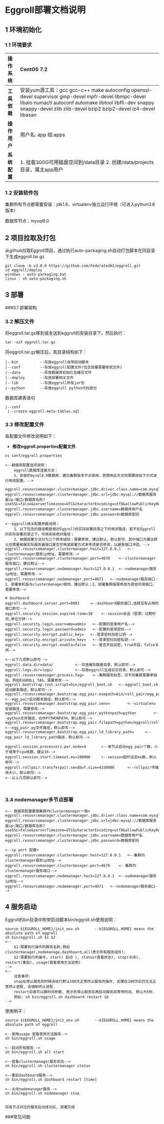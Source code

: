# Eggroll部署文档说明

## 1    环境初始化

### 1.1  环境要求

| **操作系统** | CentOS 7.2                                                   |
| :----------- | :----------------------------------------------------------- |
| **工具依赖** | 安装yum源工具：gcc gcc-c++ make autoconfig   openssl-devel supervisor gmp-devel mpfr-devel libmpc-devel libaio numactl   autoconf automake libtool libffi-dev snappy snappy-devel zlib zlib-devel   bzip2 bzip2-devel lz4-devel libasan |
| **操作用户** | 用户名: app 组:apps                                          |
| **系统配置** | 1. 挂载300G可用磁盘空间到/data目录    2. 创建/data/projects目录，属主app用户 |

### 1.2  安装软件包

集群所有节点都需要安装：jdk1.8、virtualenv独立运行环境（可进入python3.6版本）

数据库节点：mysql8.0

## 2    项目拉取及打包

从github拉取Eggroll项目，通过执行auto-packaging.sh自动打包脚本在同目录下生成eggroll.tar.gz

```shell
git clone -b v3.0.0 https://github.com/FederatedAI/eggroll.git
cd eggroll/deploy
windows : auto-packaging.bat
linux : sh auto-packaging.sh
```

## 3    部署
###3.1 部署架构


### 3.2  解压文件

将eggroll.tar.gz移到或发送到eggroll的安装目录下，然后执行：

```shell
tar -xzf eggroll.tar.gz
```

将eggroll.tar.gz解压后，其目录结构如下：

```properties
|--bin			--存放eggroll自带启动脚本
|--conf			--存放eggroll配置文件(包含部署需要修改文件)
|--data			--存放数据库初始化及缓存文件
|--deploy		--存放部署相关文件
|--lib			--存放eggroll所有jar包
|--python		--存放eggroll python代码部分
```

数据库建表语句
```properties
|--conf
 |--create-eggroll-meta-tables.sql
```

### 3.3  修改配置文件

各配置文件修改说明如下：

- **修改eggroll.properties配置文件**

```shell
vi conf/eggroll.properties
```

```properties
<--数据库配置选项说明：
	eggroll数据库连接方式：
	1、安装的mysql8.0数据库，建议集群版多节点使用，若使用此方式则需要按如下方式进行修改配置。-->

eggroll.resourcemanager.clustermanager.jdbc.driver.class.name=com.mysql.cj.jdbc.Driver
eggroll.resourcemanager.clustermanager.jdbc.url=jdbc:mysql://数据库服务器ip:端口/数据库名称?useSSL=false&serverTimezone=UTC&characterEncoding=utf8&allowPublicKeyRetrieval=true
eggroll.resourcemanager.clustermanager.jdbc.username=数据库用户名
eggroll.resourcemanager.clustermanager.jdbc.password=数据库密码

<--eggroll相关配置参数说明：
	1、以下包含的路径都是相对Eggroll的实际部署目录之下的相对路径，若不在Eggroll的实际部署目录之下，可用系统绝对路径；
	2、根据部署方法分为三个修改级别：需要修改、建议默认、默认即可，其中端口为建议默认但需要根据实际服务器端口是否可用或部署方式来考虑是否修改，以避免端口冲突。-->
eggroll.resourcemanager.clustermanager.host=127.0.0.1	<--clustermanager服务ip地址，需要修改-->
eggroll.resourcemanager.clustermanager.port=4670	<--clustermanager服务端口，建议默认-->
eggroll.resourcemanager.nodemanager.host=127.0.0.1	<--nodemanager服务ip地址，需要修改-->
eggroll.resourcemanager.nodemanager.port=4671	<--nodemanager服务端口：1、部署单机版与clustermanager相同，建议默认；2、部署集群版需修改为其他可用端口，需要修改-->

# dashboard
eggroll.dashboard.server.port=8083     <--dashboard服务端口,选择没有占用的端口即可-->
eggroll.security.session.expired.time=30    <--session会话（登录）过期时间,单位分钟-->
eggroll.security.login.username=admin   <--配置的登录用户名-->
eggroll.security.login.password=admin   <--配置的登录密码-->
eggroll.security.encrypt.public_key=   <--登录密码加密公钥-->
eggroll.security.encrypt.private_key=   <--登录密码加密私钥-->
eggroll.security.encrypt.enable=false   <--是否开启加密，true开启，false关闭-->

<--以下几项默认即可-->
eggroll.data.dir=data/			<--存放缓存数据目录，默认即可-->
eggroll.logs.dir=logs/			<--存放eggroll生成日志目录，默认即可-->
eggroll.resourcemanager.process.tag=	<--集群服务标签，对不同集群需要单独指，例如EGGROLL_TAG，需要修改-->
eggroll.bootstrap.root.script=bin/eggroll_boot.sh	<--eggroll_boot.sh启动脚本路径，默认即可-->
eggroll.resourcemanager.bootstrap.egg_pair.exepath=bin/roll_pair/egg_pair_bootstrap.sh		<--egg_pair启动脚本路径，默认即可-->
eggroll.resourcemanager.bootstrap.egg_pair.venv=		<--virtualenv安装路径，需要修改-->
eggroll.resourcemanager.bootstrap.egg_pair.pythonpath=python		<--python文件路径，也作PYTHONPATH，默认即可-->
eggroll.resourcemanager.bootstrap.egg_pair.filepath=python/eggroll/roll_pair/egg_pair.py	<--egg_pair.py文件路径，默认即可-->
eggroll.resourcemanager.bootstrap.egg_pair.ld_library_path=		<--egg_pair ld_library_path路径，默认即可-->

eggroll.session.processors.per.node=4		<--单节点启动egg pair个数，小于或等于cpu核数，建议16-->
eggroll.session.start.timeout.ms=180000		<--session超时设定ms数，默认即可-->
eggroll.rollpair.transferpair.sendbuf.size=4150000		<--rollpair传输块大小，默认即可-->
<--以上几项默认即可-->



```

### 3.4  nodemanager多节点部署
```properties
<-- 数据库配置要跟集群内clustermanager一致>
eggroll.resourcemanager.clustermanager.jdbc.driver.class.name=com.mysql.cj.jdbc.Driver
eggroll.resourcemanager.clustermanager.jdbc.url=jdbc:mysql://数据库服务器ip:端口/数据库名称?useSSL=false&serverTimezone=UTC&characterEncoding=utf8&allowPublicKeyRetrieval=true
eggroll.resourcemanager.clustermanager.jdbc.username=数据库用户名
eggroll.resourcemanager.clustermanager.jdbc.password=数据库密码

<--ip port 配置>
eggroll.resourcemanager.clustermanager.host=127.0.0.1	<--集群内clustermanager服务ip地址-->
eggroll.resourcemanager.clustermanager.port=4670	<--集群内clustermanager服务端口-->
eggroll.resourcemanager.nodemanager.host=127.0.0.1	<--nodemanager服务ip地址-->
eggroll.resourcemanager.nodemanager.port=4671	<--nodemanager服务端口-->

```

## 4   服务启动

Eggroll的bin目录中附带启动脚本bin/eggroll.sh使用说明：

```shell
source ${EGGROLL_HOME}/init_env.sh       --${EGGROLL_HOME} means the absolute path of eggroll
sh bin/eggroll.sh $1 $2		
<--
	$1:需要执行操作的服务名称,例如clustermanager,nodemanage,dashboard,all(表示所有服务组件);
	$2:需要执行的操作, start( 启动 ), status(查看状态), stop(关闭), restart(重启), usage(查看使用方法说明)
-->
<--
    注意事项:
    stop在停止服务的时候会执行默认100次正常终止服务的操作, 如果在100次后仍无法正常终止进程, 会强制终止进程.
    restart后面可以跟时间参数, 表示先停止服务后再启动服务前等待时间, 默认为5秒.
    例如: sh bin/eggroll.sh dashboard restart 10
-->

```

使用例子：

```shell
source ${EGGROLL_HOME}/init_env.sh       --${EGGROLL_HOME} means the absolute path of eggroll

<--使用usage 查看使用方法服务-->
sh bin/eggroll.sh usage

<--启动所有服务-->
sh bin/eggroll.sh all start

<--查看clustermanager服务状态-->
sh bin/eggroll.sh clustermanager status

<--重启dashboard服务-->
sh bin/eggroll.sh dashboard restart [time]

<--关闭nodemanager服务-->
sh bin/eggroll.sh nodemanager stop


将各节点对应的服务启动成功后, 部署完成

```

###常见问题




